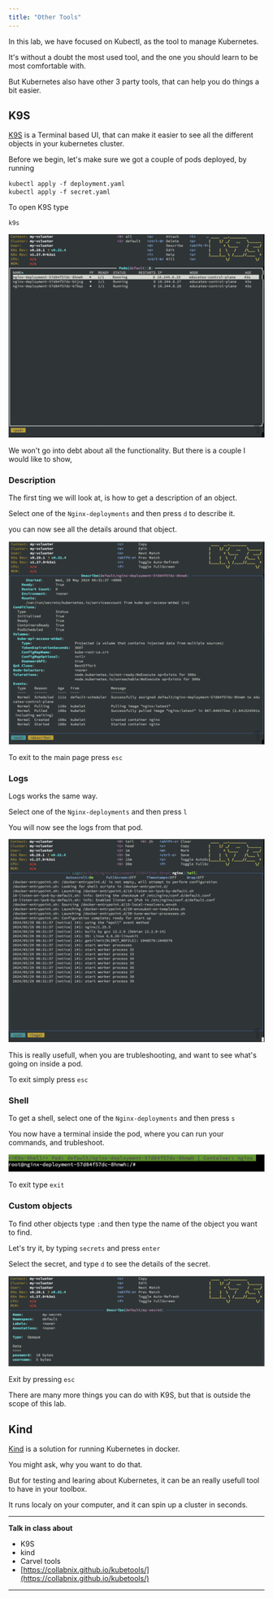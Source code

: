 ```yaml
---
title: "Other Tools"
---
```


In this lab, we have focused on Kubectl, as the tool to manage Kubernetes.

It's without a doubt the most used tool, and the one you should learn to be most comfortable with.

But Kubernetes also have other 3 party tools, that can help you do things a bit easier.

## K9S
[K9S](https://k9scli.io) is a Terminal based UI, that can make it easier to see all the different objects in your kubernetes cluster.

Before we begin, let's make sure we got a couple of pods deployed, by running
```execute
kubectl apply -f deployment.yaml
kubectl apply -f secret.yaml
```


To open K9S type 
```execute
k9s
```

![k9s](1.png)

We won't go into debt about all the functionality.
But there is a couple I would like to show,

### Description

The first ting we will look at, is how to get a description of an object.

Select one of the `Nginx-deployments` and then press `d` to describe it.

you can now see all the details around that object.

![k9s](2.png)

To exit to the main page press `esc`


### Logs

Logs works the same way.

Select one of the `Nginx-deployments` and then press `l`

You will now see the logs from that pod.

![k9s](3.png)

This is really usefull, when you are trubleshooting, and want to see what's going on inside a pod.

To exit simply press `esc`

### Shell

To get a shell, select one of the `Nginx-deployments` and then press `s`

You now have a terminal inside the pod, where you can run your commands, and trubleshoot.

![k9s](4.png)

To exit type `exit`

### Custom objects

To find other objects type `:`and then type the name of the object you want to find. 

Let's try it, by typing `secrets` and press `enter`

Select the secret, and type `d` to see the details of the secret.

![k9s](5.png)

Exit by pressing `esc`

There are many more things you can do with K9S, but that is outside the scope of this lab.

## Kind

[Kind](https://kind.sigs.k8s.io) is a solution for running Kubernetes in docker.

You might ask, why you want to do that. 

But for testing and learing about Kubernetes, it can be an really usefull tool to have in your toolbox.

It runs localy on your computer, and it can spin up a cluster in seconds.


---
**Talk in class about**

- K9S
- kind
- Carvel tools
- [https://collabnix.github.io/kubetools/](https://collabnix.github.io/kubetools/)

---